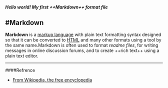 <!-- About Markdown -->
##### Hello world! My first *++Markdown++* format file #####
#Markdown
----
**Markdown** is a [markup language](http://en.wikipedia.org/wiki/Markup_language) with plain text formatting syntax designed so that it can be converted to [HTML](http://en.wikipedia.org/wiki/HTML) and many other formats using a tool by the same name.Markdown is often used to format *readme files*, for writing messages in online discussion forums, and to create ++rich text++ using a plain text editor.

---
####Refrence
* [From Wikipedia, the free encyclopedia](http://en.wikipedia.org/wiki/Markdown)
